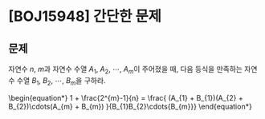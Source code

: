 # [BOJ15948] 간단한 문제

## 문제

자연수 $n$, $m$과 자연수 수열 $A_1$, $A_2$, $\cdots$, $A_m$이 주어졌을 때, 다음 등식을 만족하는 자연수 수열 $B_1$, $B_2$, $\cdots$, $B_m$을 구하라.

\begin{equation*}
1 + \frac{2^{m}-1}{n} = \frac{ (A_{1} + B_{1})(A_{2} + B_{2})\cdots(A_{m} + B_{m}) }{B_{1}B_{2}\cdots{B_{m}}}
\end{equation*}